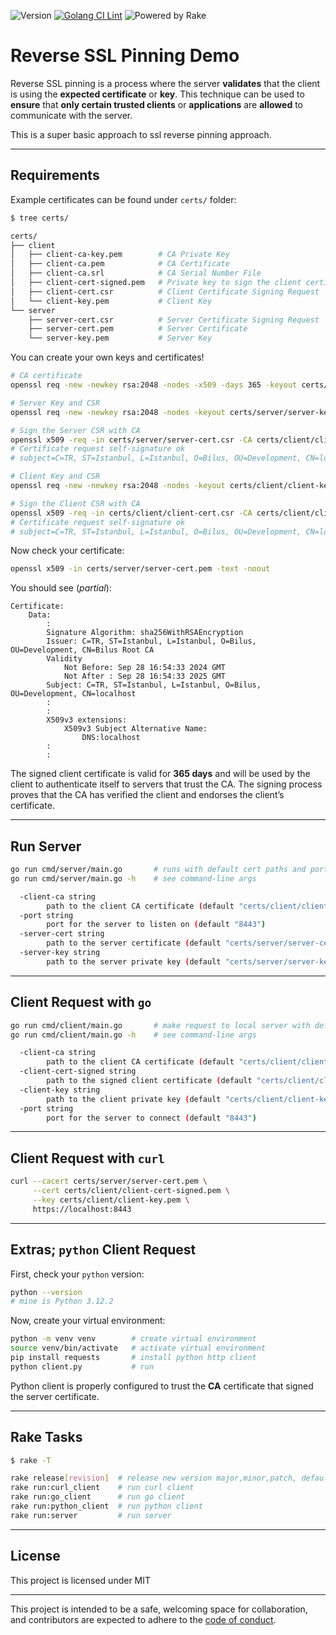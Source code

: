 ![Version](https://img.shields.io/badge/version-0.0.1-orange.svg)
[![Golang CI Lint](https://github.com/bilusteknoloji/reverse-ssl-pinning-demo/actions/workflows/golangci-lint.yml/badge.svg)](https://github.com/bilusteknoloji/reverse-ssl-pinning-demo/actions/workflows/golangci-lint.yml)
![Powered by Rake](https://img.shields.io/badge/powered_by-rake-blue?logo=ruby)

# Reverse SSL Pinning Demo

Reverse SSL pinning is a process where the server **validates** that the
client is using the **expected certificate** or **key**. This technique can be
used to **ensure** that **only certain trusted clients** or **applications**
are **allowed** to communicate with the server.

This is a super basic approach to ssl reverse pinning approach.

---

## Requirements

Example certificates can be found under `certs/` folder:

```bash
$ tree certs/

certs/
├── client
│   ├── client-ca-key.pem        # CA Private Key
│   ├── client-ca.pem            # CA Certificate
│   ├── client-ca.srl            # CA Serial Number File
│   ├── client-cert-signed.pem   # Private key to sign the client certificate
│   ├── client-cert.csr          # Client Certificate Signing Request
│   └── client-key.pem           # Client Key
└── server
    ├── server-cert.csr          # Server Certificate Signing Request
    ├── server-cert.pem          # Server Certificate
    └── server-key.pem           # Server Key
```

You can create your own keys and certificates!

```bash
# CA certificate
openssl req -new -newkey rsa:2048 -nodes -x509 -days 365 -keyout certs/client/client-ca-key.pem -out certs/client/client-ca.pem -config ca_openssl.cnf

# Server Key and CSR
openssl req -new -newkey rsa:2048 -nodes -keyout certs/server/server-key.pem -out certs/server/server-cert.csr -config openssl.cnf

# Sign the Server CSR with CA
openssl x509 -req -in certs/server/server-cert.csr -CA certs/client/client-ca.pem -CAkey certs/client/client-ca-key.pem -CAcreateserial -out certs/server/server-cert.pem -days 365 -extensions req_ext -extfile openssl.cnf
# Certificate request self-signature ok
# subject=C=TR, ST=Istanbul, L=Istanbul, O=Bilus, OU=Development, CN=localhost

# Client Key and CSR
openssl req -new -newkey rsa:2048 -nodes -keyout certs/client/client-key.pem -out certs/client/client-cert.csr -config openssl.cnf

# Sign the Client CSR with CA
openssl x509 -req -in certs/client/client-cert.csr -CA certs/client/client-ca.pem -CAkey certs/client/client-ca-key.pem -CAcreateserial -out certs/client/client-cert-signed.pem -days 365 -extensions req_ext -extfile openssl.cnf
# Certificate request self-signature ok
# subject=C=TR, ST=Istanbul, L=Istanbul, O=Bilus, OU=Development, CN=localhost
```

Now check your certificate:

```bash
openssl x509 -in certs/server/server-cert.pem -text -noout
```

You should see (*partial*):

    Certificate:
        Data:
            :
            Signature Algorithm: sha256WithRSAEncryption
            Issuer: C=TR, ST=Istanbul, L=Istanbul, O=Bilus, OU=Development, CN=Bilus Root CA
            Validity
                Not Before: Sep 28 16:54:33 2024 GMT
                Not After : Sep 28 16:54:33 2025 GMT
            Subject: C=TR, ST=Istanbul, L=Istanbul, O=Bilus, OU=Development, CN=localhost
            :
            :
            X509v3 extensions:
                X509v3 Subject Alternative Name: 
                    DNS:localhost
            :
            :

The signed client certificate is valid for **365 days** and will be used by the
client to authenticate itself to servers that trust the CA. The signing
process proves that the CA has verified the client and endorses the client’s
certificate.

---

## Run Server

```bash
go run cmd/server/main.go       # runs with default cert paths and port (8443)
go run cmd/server/main.go -h    # see command-line args

  -client-ca string
    	path to the client CA certificate (default "certs/client/client-ca.pem")
  -port string
    	port for the server to listen on (default "8443")
  -server-cert string
    	path to the server certificate (default "certs/server/server-cert.pem")
  -server-key string
    	path to the server private key (default "certs/server/server-key.pem")

```

---

## Client Request with `go`

```bash
go run cmd/client/main.go       # make request to local server with defaults
go run cmd/client/main.go -h    # see command-line args

  -client-ca string
    	path to the client CA certificate (default "certs/client/client-ca.pem")
  -client-cert-signed string
    	path to the signed client certificate (default "certs/client/client-cert-signed.pem")
  -client-key string
    	path to the client private key (default "certs/client/client-key.pem")
  -port string
    	port for the server to connect (default "8443")

```

---

## Client Request with `curl`

```bash
curl --cacert certs/server/server-cert.pem \
     --cert certs/client/client-cert-signed.pem \
     --key certs/client/client-key.pem \
     https://localhost:8443
```

---

## Extras; `python` Client Request

First, check your `python` version:

```bash
python --version
# mine is Python 3.12.2
```

Now, create your virtual environment:

```bash
python -m venv venv        # create virtual environment
source venv/bin/activate   # activate virtual environment
pip install requests       # install python http client
python client.py           # run
```

Python client is properly configured to trust the **CA** certificate that
signed the server certificate.

---

## Rake Tasks

```bash
$ rake -T

rake release[revision]  # release new version major,minor,patch, default: patch
rake run:curl_client    # run curl client
rake run:go_client      # run go client
rake run:python_client  # run python client
rake run:server         # run server
```

---

## License

This project is licensed under MIT

---


This project is intended to be a safe, welcoming space for collaboration, and
contributors are expected to adhere to the [code of conduct][coc].

[coc]: https://github.com/bilusteknoloji/reverse-ssl-pinning-demo/blob/main/CODE_OF_CONDUCT.md
